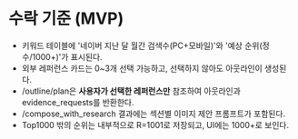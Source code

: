 # 수락 기준 (MVP)
- 키워드 테이블에 '네이버 지난 달 월간 검색수(PC+모바일)'와 '예상 순위(정수/1000+)'가 표시된다.
- 외부 레퍼런스 카드는 0~3개 선택 가능하고, 선택하지 않아도 아웃라인이 생성된다.
- /outline/plan은 **사용자가 선택한 레퍼런스만** 참조하여 아웃라인과 evidence_requests를 반환한다.
- /compose_with_research 결과에는 섹션별 이미지 제안 프롬프트가 포함된다.
- Top1000 밖의 순위는 내부적으로 R=1001로 저장되고, UI에는 1000+로 보인다.
